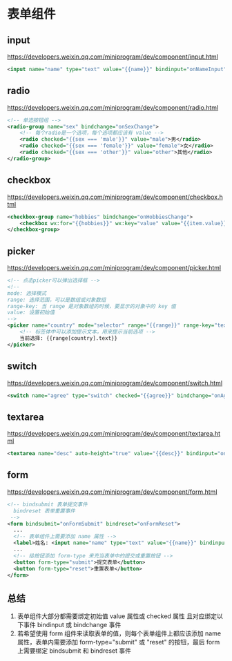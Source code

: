 # 表单组件

## input

https://developers.weixin.qq.com/miniprogram/dev/component/input.html

```xml
<input name="name" type="text" value="{{name}}" bindinput="onNameInput" maxlength="5" />
```

## radio

https://developers.weixin.qq.com/miniprogram/dev/component/radio.html

```xml
<!-- 单选按钮组 -->
<radio-group name="sex" bindchange="onSexChange">
    <!-- 每个radio是一个选项，每个选项都应该有 value -->
    <radio checked="{{sex === 'male'}}" value="male">男</radio>
    <radio checked="{{sex === 'female'}}" value="female">女</radio>
    <radio checked="{{sex === 'other'}}" value="other">其他</radio>
</radio-group>
```

## checkbox

https://developers.weixin.qq.com/miniprogram/dev/component/checkbox.html

```xml
<checkbox-group name="hobbies" bindchange="onHobbiesChange">
    <checkbox wx:for="{{hobbies}}" wx:key="value" value="{{item.value}}" checked="{{item.checked}}">{{item.text}}</checkbox>
</checkbox-group>
```

## picker

https://developers.weixin.qq.com/miniprogram/dev/component/picker.html

```xml
<!-- 点击picker可以弹出选择框 -->
<!-- 
mode: 选择模式
range: 选择范围，可以是数组或对象数组
range-key: 当 range 是对象数组的时候，要显示的对象中的 key 值
value: 设置初始值
-->
<picker name="country" mode="selector" range="{{range}}" range-key="text" value="{{country}}" bindchange="onCountryChange">
    <!-- 标签体中可以添加提示文本，用来提示当前选项 -->
    当前选择: {{range[country].text}}
</picker>
```

## switch

https://developers.weixin.qq.com/miniprogram/dev/component/switch.html

```xml
<switch name="agree" type="switch" checked="{{agree}}" bindchange="onAgreeChange"></switch>
```

## textarea

https://developers.weixin.qq.com/miniprogram/dev/component/textarea.html

```xml
<textarea name="desc" auto-height="true" value="{{desc}}" bindinput="onDescInput"></textarea>
```

## form

https://developers.weixin.qq.com/miniprogram/dev/component/form.html

```xml
<!-- bindsubmit 表单提交事件
  bindreset 表单重置事件
 -->
<form bindsubmit="onFormSubmit" bindreset="onFormReset">
  ...
  <!-- 表单组件上需要添加 name 属性 -->
  <label>姓名: <input name="name" type="text" value="{{name}}" bindinput="onNameInput" maxlength="5" /></label>
  ...
  <!-- 给按钮添加 form-type 来充当表单中的提交或重置按钮 -->
  <button form-type="submit">提交表单</button>
  <button form-type="reset">重置表单</button>
</form>
```

## 总结

1. 表单组件大部分都需要绑定初始值 value 属性或 checked 属性 且对应绑定以下事件 bindinput 或 bindchange 事件
2. 若希望使用 form 组件来读取表单的值，则每个表单组件上都应该添加 name 属性，表单内需要添加 form-type="submit" 或 "reset" 的按钮，最后 form 上需要绑定 bindsubmit 和 bindreset 事件